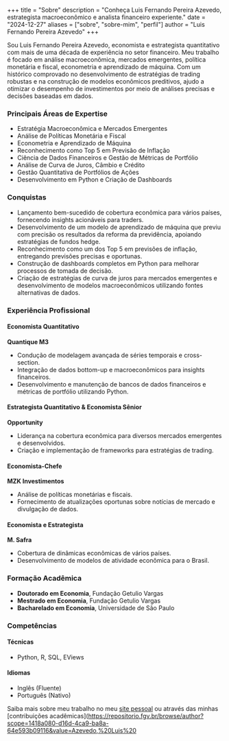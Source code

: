 +++
title = "Sobre"
description = "Conheça Luis Fernando Pereira Azevedo, estrategista macroeconômico e analista financeiro experiente."
date = "2024-12-27"
aliases = ["sobre", "sobre-mim", "perfil"]
author = "Luis Fernando Pereira Azevedo"
+++

Sou Luis Fernando Pereira Azevedo, economista e estrategista quantitativo com mais de uma década de experiência no setor financeiro. Meu trabalho é focado em análise macroeconômica, mercados emergentes, política monetária e fiscal, econometria e aprendizado de máquina. Com um histórico comprovado no desenvolvimento de estratégias de trading robustas e na construção de modelos econômicos preditivos, ajudo a otimizar o desempenho de investimentos por meio de análises precisas e decisões baseadas em dados.

### Principais Áreas de Expertise
- Estratégia Macroeconômica e Mercados Emergentes
- Análise de Políticas Monetária e Fiscal
- Econometria e Aprendizado de Máquina
- Reconhecimento como Top 5 em Previsão de Inflação
- Ciência de Dados Financeiros e Gestão de Métricas de Portfólio
- Análise de Curva de Juros, Câmbio e Crédito
- Gestão Quantitativa de Portfólios de Ações
- Desenvolvimento em Python e Criação de Dashboards

### Conquistas
- Lançamento bem-sucedido de cobertura econômica para vários países, fornecendo insights acionáveis para traders.  
- Desenvolvimento de um modelo de aprendizado de máquina que previu com precisão os resultados da reforma da previdência, apoiando estratégias de fundos hedge.  
- Reconhecimento como um dos Top 5 em previsões de inflação, entregando previsões precisas e oportunas.  
- Construção de dashboards completos em Python para melhorar processos de tomada de decisão.  
- Criação de estratégias de curva de juros para mercados emergentes e desenvolvimento de modelos macroeconômicos utilizando fontes alternativas de dados.

### Experiência Profissional
#### Economista Quantitativo  
**Quantique M3**  
- Condução de modelagem avançada de séries temporais e cross-section.  
- Integração de dados bottom-up e macroeconômicos para insights financeiros.  
- Desenvolvimento e manutenção de bancos de dados financeiros e métricas de portfólio utilizando Python.  

#### Estrategista Quantitativo & Economista Sênior  
**Opportunity**  
- Liderança na cobertura econômica para diversos mercados emergentes e desenvolvidos.  
- Criação e implementação de frameworks para estratégias de trading.  

#### Economista-Chefe  
**MZK Investimentos**  
- Análise de políticas monetárias e fiscais.  
- Fornecimento de atualizações oportunas sobre notícias de mercado e divulgação de dados.  

#### Economista e Estrategista  
**M. Safra**  
- Cobertura de dinâmicas econômicas de vários países.  
- Desenvolvimento de modelos de atividade econômica para o Brasil.  

### Formação Acadêmica
- **Doutorado em Economia**, Fundação Getulio Vargas
- **Mestrado em Economia**, Fundação Getulio Vargas
- **Bacharelado em Economia**, Universidade de São Paulo

### Competências
#### Técnicas  
- Python, R, SQL, EViews  

#### Idiomas  
- Inglês (Fluente)  
- Português (Nativo)  

Saiba mais sobre meu trabalho no meu [site pessoal](https://lfpazevedo.pythonanywhere.com) ou através das minhas [contribuições acadêmicas](https://repositorio.fgv.br/browse/author?scope=1418a080-d16d-4ca9-ba8a-64e593b09116&value=Azevedo,%20Luis%20

